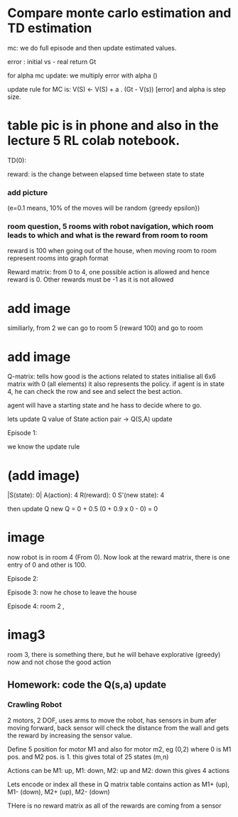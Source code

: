 # Compare monte carlo estimation and TD estimation

mc: we do full episode and then update estimated values.

error : initial vs - real return Gt

for alpha mc update: we multiply error with alpha ()

update rule for MC is: V(S) <- V(S) + a . (Gt - V(s)) [error] and alpha is step size.

# table pic is in phone and also in the lecture 5 RL colab notebook.

TD(0): 

reward: is the change between elapsed time between state to state

### add picture


(e=0.1 means, 10% of the moves will be random {greedy epsilon})


### room question, 5 rooms with robot navigation, which room leads to which and what is the reward from room to room
reward is 100 when going out of the house, when moving room to room
represent rooms into graph format


Reward matrix: from 0 to 4, one possible action is allowed and hence reward is 0. Other rewards must be -1 as it is not allowed
# add image
similiarly, from 2 we can go to room 5 (reward 100) and go to room 
# add image

Q-matrix:
tells how good is the actions related to states
initialise all 6x6 matrix with 0 (all elements)
it also represents the policy. if agent is in state 4, he can check the row and see and select the best action.

agent will have a starting state and he hass to decide where to go. 

lets update Q value of State action pair -> Q(S,A)  update

Episode 1:

we know the update rule 
# (add image)

|S(state): 0|
A(action): 4
R(reward): 0
S'(new state): 4

then update Q
new Q = 0 + 0.5 (0 + 0.9 x 0 - 0) = 0

# image


now robot is in room 4 (From 0). Now look at the reward matrix, there is one entry of 0 and other is 100. 

Episode 2:  

Episode 3:
now he chose to leave the house

Episode 4: 
room 2 , 

# imag3
room 3, there is something there, but he will behave explorative (greedy) now and not chose the good action


## Homework: code the Q(s,a) update 

### Crawling Robot

2 motors, 2 DOF, uses arms to move the robot, has sensors in bum
afer moving forward, back sensor will check the distance from the wall and gets the reward by increasing the sensor value.

Define 5 position for motor M1 and also for motor m2, eg (0,2) where 0 is M1 pos. and M2 pos. is 1.
this gives total of  25 states (m,n)

Actions can be M1: up, M1: down, M2: up and M2: down
this gives 4 actions

Lets encode or index all these in Q matrix
table contains action as M1+ (up), M1- (down), M2+ (up), M2- (down)

THere is no reward matrix as all of the rewards are coming from a sensor

